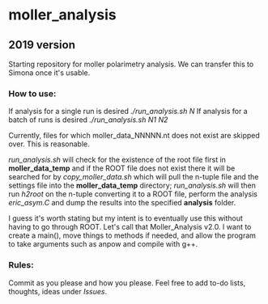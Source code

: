 # moller_analysis
## 2019 version
Starting repository for moller polarimetry analysis. We can transfer this to Simona once it's usable.

### How to use:
If analysis for a single run is desired     *./run_analysis.sh N*
If analysis for a batch of runs is desired  *./run_analysis.sh N1 N2*

Currently, files for which moller_data_NNNNN.nt does not exist are skipped over. This is reasonable.

*run_analysis.sh* will check for the existence of the root file first in **moller_data_temp** and if the ROOT file does not exist there it will be searched for by *copy_moller_data.sh* which will pull the n-tuple file and the settings file into the **moller_data_temp** directory; *run_analysis.sh* will then run *h2root* on the n-tuple converting it to a ROOT file, perform the analysis *eric_asym.C* and dump the results into the specified **analysis** folder.

I guess it's worth stating but my intent is to eventually use this without having to go through ROOT. Let's call that Moller_Analysis v2.0. I want to create a main(), move things to methods if needed, and allow the program to take arguments such as anpow and compile with g++.
### Rules:
Commit as you please and how you please. Feel free to add to-do lists, thoughts, ideas under *Issues*.
